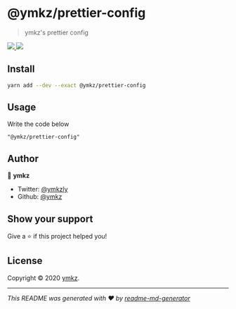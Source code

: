 # @ymkz/prettier-config

> ymkz's prettier config

<p>
  <a href="https://github.com/ymkz/prettier-config" target="_blank" rel="noopener noreferrer">
    <img src="https://flat.badgen.net/github/checks/ymkz/prettier-config?icon=github" />
  </a>
  <a href="https://twitter.com/ymkzly" target="_blank" rel="noopener noreferrer">
    <img src="https://flat.badgen.net/twitter/follow/ymkzly?icon=twitter" />
  </a>
</p>

## Install

```sh
yarn add --dev --exact @ymkz/prettier-config
```

## Usage

Write the code below

```
"@ymkz/prettier-config"
```

## Author

👤 **ymkz**

- Twitter: [@ymkzly](https://twitter.com/ymkzly)
- Github: [@ymkz](https://github.com/ymkz)

## Show your support

Give a ⭐️ if this project helped you!

## License

Copyright © 2020 [ymkz](https://github.com/ymkz).

---

_This README was generated with ❤️ by [readme-md-generator](https://github.com/kefranabg/readme-md-generator)_
